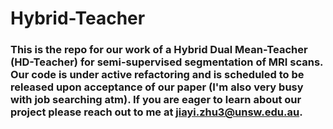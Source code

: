 # Hybrid-Teacher

### This is the repo for our work of a Hybrid Dual Mean-Teacher (HD-Teacher) for semi-supervised segmentation of MRI scans. Our code is under active refactoring and is scheduled to be released upon acceptance of our paper (I'm also very busy with job searching atm). If you are eager to learn about our project please reach out to me at jiayi.zhu3@unsw.edu.au.
